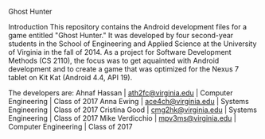 Ghost Hunter

Introduction
This repository contains the Android development files for a game entitled "Ghost Hunter." It was developed by four second-year students in the School of Engineering and Applied Science at the University of Virginia in the fall of 2014. As a project for Software Development Methods (CS 2110), the focus was to get aquainted with Android development and to create a game that was optimized for the Nexus 7 tablet on Kit Kat (Android 4.4, API 19).

The developers are:
  Ahnaf Hassan | ath2fc@virginia.edu | Computer Engineering | Class of 2017
  Anna Ewing | ace4ch@virginia.edu | Systems Engineering | Class of 2017
  Cristina Good | cmg2hk@virginia.edu | Systems Engineering | Class of 2017
  Mike Verdicchio | mpv3ms@virginia.edu | Computer Engineering | Class of 2017
